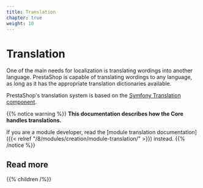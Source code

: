 ```yaml
---
title: Translation
chapter: true
weight: 10
---
```


# Translation

One of the main needs for localization is translating wordings into another language. PrestaShop is capable of translating wordings to any language, as long as it has the appropriate translation dictionaries available. 

PrestaShop's translation system is based on the [Symfony Translation component](https://symfony.com/doc/4.4/translation.html).

{{% notice warning %}}
**This documentation describes how the Core handles translations.**

If you are a module developer, read the [module translation documentation]({{< relref "/8/modules/creation/module-translation/" >}}) instead.
{{% /notice %}}

## Read more

{{% children /%}}

